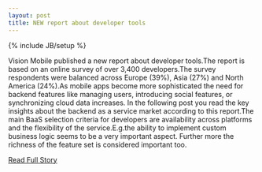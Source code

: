 ```yaml
---
layout: post
title: NEW report about developer tools
---
```

{% include JB/setup %}<p>Vision Mobile published a new report about developer tools.The report is based on an online survey of over 3,400 developers.The survey respondents were balanced across Europe (39%), Asia (27%) and North America (24%).As mobile apps become more sophisticated the need for backend features like managing users, introducing social features, or synchronizing cloud data increases. In the following post you read the key insights about the backend as a service market according to this report.The main BaaS selection criteria for developers are availability across platforms and the flexibility of the service.E.g.the ability to implement custom business logic seems to be a very important aspect. Further more the richness of the feature set is considered important too.</p>
<p><a href="http://www.apiomat.com/backend-as-a-service-report/">Read Full Story</a></p>
